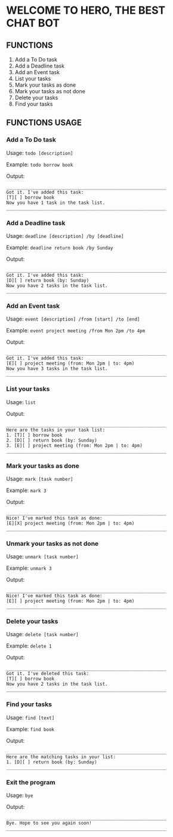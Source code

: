 # WELCOME TO HERO, THE BEST CHAT BOT

## FUNCTIONS
1) Add a To Do task
2) Add a Deadline task
3) Add an Event task
4) List your tasks
5) Mark your tasks as done
6) Mark your tasks as not done
7) Delete your tasks
8) Find your tasks

## FUNCTIONS USAGE

### Add a To Do task

Usage: ```todo [description]```

Example: ```todo borrow book```

Output:
```
____________________________________________________________
Got it. I've added this task:
[T][ ] borrow book
Now you have 1 task in the task list.
____________________________________________________________
```

### Add a Deadline task

Usage: ```deadline [description] /by [deadline]```

Example: ```deadline return book /by Sunday```

Output:
```
____________________________________________________________
Got it. I've added this task:
[D][ ] return book (by: Sunday)
Now you have 2 tasks in the task list.
____________________________________________________________
```

### Add an Event task

Usage: ```event [description] /from [start] /to [end]```

Example: ```event project meeting /from Mon 2pm /to 4pm```

Output:
```
____________________________________________________________
Got it. I've added this task:
[E][ ] project meeting (from: Mon 2pm | to: 4pm)
Now you have 3 tasks in the task list.
____________________________________________________________
```

### List your tasks

Usage: ```list```

Output:
```
____________________________________________________________
Here are the tasks in your task list:
1. [T][ ] borrow book
2. [D][ ] return book (by: Sunday)
3. [E][ ] project meeting (from: Mon 2pm | to: 4pm)
____________________________________________________________
```

### Mark your tasks as done

Usage: ```mark [task number]```

Example: ```mark 3```

Output:
```
____________________________________________________________
Nice! I've marked this task as done:
[E][X] project meeting (from: Mon 2pm | to: 4pm)
____________________________________________________________
```

### Unmark your tasks as not done

Usage: ```unmark [task number]```

Example: ```unmark 3```

Output:
```
____________________________________________________________
Nice! I've marked this task as done:
[E][ ] project meeting (from: Mon 2pm | to: 4pm)
____________________________________________________________
```

### Delete your tasks

Usage: ```delete [task number]```

Example: ```delete 1```

Output:
```
____________________________________________________________
Got it. I've deleted this task:
[T][ ] borrow book
Now you have 2 tasks in the task list.
____________________________________________________________
```


### Find your tasks

Usage: ```find [text]```

Example: ```find book```

Output:
```
____________________________________________________________
Here are the matching tasks in your list:
1. [D][ ] return book (by: Sunday)
____________________________________________________________
```

### Exit the program

Usage: ```bye```

Output: 
```
____________________________________________________________
Bye. Hope to see you again soon!
____________________________________________________________
```
